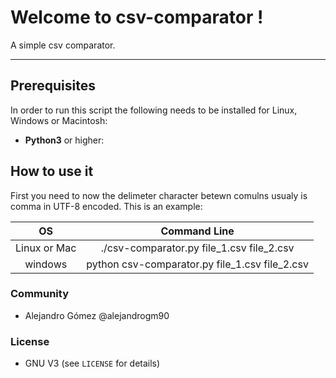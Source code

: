 # Welcome to csv-comparator !

A simple csv comparator.

-----

## Prerequisites ##

In order to run this script the following needs to be installed for Linux, Windows or Macintosh:
 - __Python3__ or higher: 

## How to use it

First you need to now the delimeter character betewn comulns usualy is comma in UTF-8 encoded. This is an example:

| OS | Command Line |
| :---: |  :---: |
| Linux or Mac | ./csv-comparator.py file_1.csv file_2.csv |
| windows | python csv-comparator.py file_1.csv file_2.csv |

### Community

- Alejandro Gómez @alejandrogm90

### License

* GNU V3 (see `LICENSE` for details)